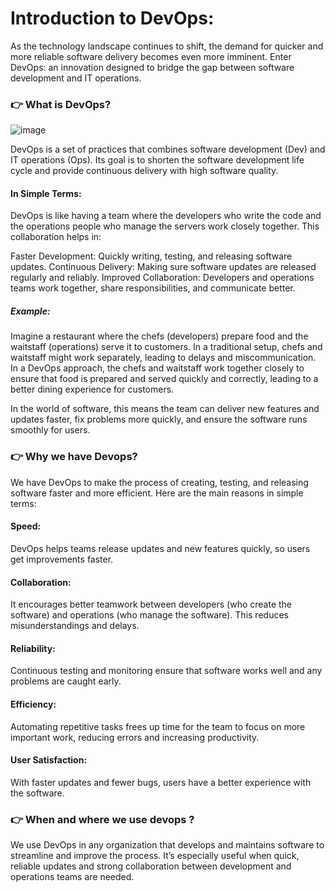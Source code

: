 # Introduction to DevOps:

As the technology landscape continues to shift, the demand for quicker and more reliable software delivery becomes even more imminent. Enter DevOps: an innovation designed to bridge the gap between software development and IT operations. 

### :point_right: What is DevOps? 

![image](https://github.com/user-attachments/assets/a19281bc-0aea-4a45-9cab-33f5dca922e9)

DevOps is a set of practices that combines software development (Dev) and IT operations (Ops). Its goal is to shorten the software development life cycle and provide continuous delivery with high software quality.


#### In Simple Terms:

DevOps is like having a team where the developers who write the code and the operations people who manage the servers work closely together. This collaboration helps in:

Faster Development: Quickly writing, testing, and releasing software updates.
Continuous Delivery: Making sure software updates are released regularly and reliably.
Improved Collaboration: Developers and operations teams work together, share responsibilities, and communicate better.
##### Example:

Imagine a restaurant where the chefs (developers) prepare food and the waitstaff (operations) serve it to customers. In a traditional setup, chefs and waitstaff might work separately, leading to delays and miscommunication. In a DevOps approach, the chefs and waitstaff work together closely to ensure that food is prepared and served quickly and correctly, leading to a better dining experience for customers.

In the world of software, this means the team can deliver new features and updates faster, fix problems more quickly, and ensure the software runs smoothly for users.


### :point_right: Why we have Devops?

We have DevOps to make the process of creating, testing, and releasing software faster and more efficient. Here are the main reasons in simple terms:

#### Speed: 
DevOps helps teams release updates and new features quickly, so users get improvements faster.
#### Collaboration: 
It encourages better teamwork between developers (who create the software) and operations (who manage the software). This reduces misunderstandings and delays.

#### Reliability: 
Continuous testing and monitoring ensure that software works well and any problems are caught early.

#### Efficiency: 
Automating repetitive tasks frees up time for the team to focus on more important work, reducing errors and increasing productivity.

#### User Satisfaction: 
With faster updates and fewer bugs, users have a better experience with the software.


### :point_right: When and where  we use devops ?

We use DevOps in any organization that develops and maintains software to streamline and improve the process. It’s especially useful when quick, reliable updates and strong collaboration between development and operations teams are needed.






